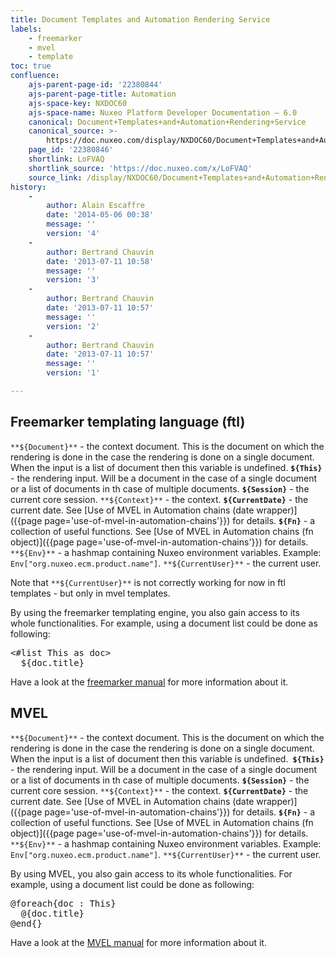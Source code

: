 ```yaml
---
title: Document Templates and Automation Rendering Service
labels:
    - freemarker
    - mvel
    - template
toc: true
confluence:
    ajs-parent-page-id: '22380844'
    ajs-parent-page-title: Automation
    ajs-space-key: NXDOC60
    ajs-space-name: Nuxeo Platform Developer Documentation — 6.0
    canonical: Document+Templates+and+Automation+Rendering+Service
    canonical_source: >-
        https://doc.nuxeo.com/display/NXDOC60/Document+Templates+and+Automation+Rendering+Service
    page_id: '22380846'
    shortlink: LoFVAQ
    shortlink_source: 'https://doc.nuxeo.com/x/LoFVAQ'
    source_link: /display/NXDOC60/Document+Templates+and+Automation+Rendering+Service
history:
    - 
        author: Alain Escaffre
        date: '2014-05-06 00:38'
        message: ''
        version: '4'
    - 
        author: Bertrand Chauvin
        date: '2013-07-11 10:58'
        message: ''
        version: '3'
    - 
        author: Bertrand Chauvin
        date: '2013-07-11 10:57'
        message: ''
        version: '2'
    - 
        author: Bertrand Chauvin
        date: '2013-07-11 10:57'
        message: ''
        version: '1'

---
```

## Freemarker templating language (ftl)

`**${Document}**` - the context document. This is the document on which the rendering is done in the case the rendering is done on a single document. When the input is a list of document then this variable is undefined.
**`${This}`** - the rendering input. Will be a document in the case of a single document or a list of documents in th case of multiple documents.
**`${Session}`** - the current core session.
`**${Context}**` - the context.
**`${CurrentDate}`** - the current date. See [Use of MVEL in Automation chains (date wrapper)]({{page page='use-of-mvel-in-automation-chains'}}) for details.
**`${Fn}`** - a collection of useful functions. See [Use of MVEL in Automation chains (fn object)]({{page page='use-of-mvel-in-automation-chains'}}) for details.
`**${Env}**` - a hashmap containing Nuxeo environment variables. Example: `Env["org.nuxeo.ecm.product.name"]`.
`**${CurrentUser}**` - the current user.

Note that `**${CurrentUser}**` is not correctly working for now in ftl templates - but only in mvel templates.

By using the freemarker templating engine, you also gain access to its whole functionalities. For example, using a document list could be done as following:

<pre><#list This as doc>
  ${doc.title}
</#list></pre>

Have a look at the [freemarker manual](http://freemarker.org/docs) for more information about it.

## MVEL

`**${Document}**` - the context document. This is the document on which the rendering is done in the case the rendering is done on a single document. When the input is a list of document then this variable is undefined.**`
${This}`** - the rendering input. Will be a document in the case of a single document or a list of documents in th case of multiple documents.
**`${Session}`** - the current core session.
`**${Context}**` - the context.
**`${CurrentDate}`** - the current date. See [Use of MVEL in Automation chains (date wrapper)]({{page page='use-of-mvel-in-automation-chains'}}) for details.
**`${Fn}`** - a collection of useful functions. See [Use of MVEL in Automation chains (fn object)]({{page page='use-of-mvel-in-automation-chains'}}) for details.
`**${Env}**` - a hashmap containing Nuxeo environment variables. Example: `Env["org.nuxeo.ecm.product.name"]`.
`**${CurrentUser}**` - the current user.

By using MVEL, you also gain access to its whole functionalities. For example, using a document list could be done as following:

<pre>@foreach{doc : This}
  @{doc.title}
@end{}</pre>

Have a look at the [MVEL manual](http://mvel.codehaus.org/Getting+Started+for+2.0) for more information about it.